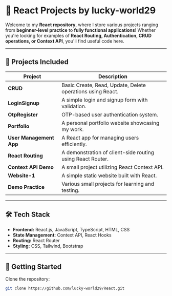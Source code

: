 

# 🚀 React Projects by **lucky-world29**  

Welcome to my **React repository**, where I store various projects ranging from **beginner-level practice** to **fully functional applications**! Whether you're looking for examples of **React Routing, Authentication, CRUD operations, or Context API**, you'll find useful code here.  

---

## 📌 **Projects Included**  

| Project | Description |
|---------|------------|
| **CRUD** | Basic Create, Read, Update, Delete operations using React. |
| **LoginSignup** | A simple login and signup form with validation. |
| **OtpRegister** | OTP-based user authentication system. |
| **Portfolio** | A personal portfolio website showcasing my work. |
| **User Management App** | A React app for managing users efficiently. |
| **React Routing** | A demonstration of client-side routing using React Router. |
| **Context API Demo** | A small project utilizing React Context API. |
| **Website-1** | A simple static website built with React. |
| **Demo Practice** | Various small projects for learning and testing. |

---

## 🛠️ **Tech Stack**  

- **Frontend:** React.js, JavaScript, TypeScript, HTML, CSS  
- **State Management:** Context API, React Hooks  
- **Routing:** React Router  
- **Styling:** CSS, Tailwind, Bootstrap  

---

## 🚀 **Getting Started**  

Clone the repository:  
```sh
git clone https://github.com/lucky-world29/React.git
